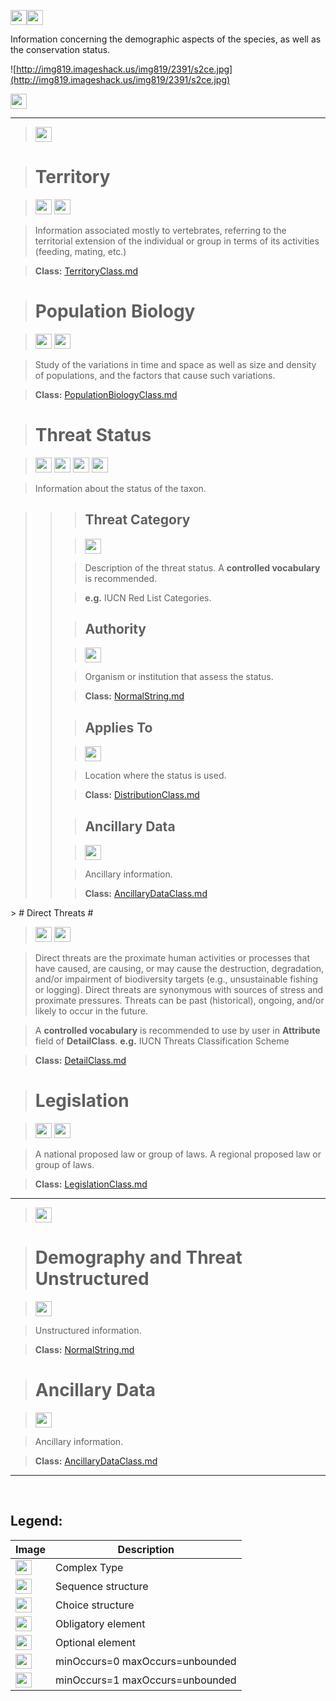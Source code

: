 <img src='http://imageshack.us/a/img16/5397/multipleg.jpg' width='26' height='24' /><img src='http://img266.imageshack.us/img266/2791/choice.jpg' width='26' height='24' />

Information concerning the demographic aspects of the species, as well as the conservation status.


![http://img819.imageshack.us/img819/2391/s2ce.jpg](http://img819.imageshack.us/img819/2391/s2ce.jpg)




<img src='http://img266.imageshack.us/img266/2791/choice.jpg' width='26' height='24' />

---

> <img src='http://img6.imageshack.us/img6/1315/sequencej.jpg' width='26' height='24' />

> # Territory #

> <img src='http://img585.imageshack.us/img585/4808/optional.jpg' width='26' height='24' /> <img src='http://imageshack.us/a/img16/5397/multipleg.jpg' width='26' height='24' />

> Information associated mostly to vertebrates, referring to the territorial extension of the individual or group in terms of its activities (feeding, mating, etc.)

> <b>Class:</b> [TerritoryClass.md](../wiki/TerritoryClass.md)


> # Population Biology #

> <img src='http://img585.imageshack.us/img585/4808/optional.jpg' width='26' height='24' /> <img src='http://imageshack.us/a/img16/5397/multipleg.jpg' width='26' height='24' />

> Study of the variations in time and space as well as size and density of populations, and the factors that cause such variations.

> <b>Class:</b> [PopulationBiologyClass.md](../wiki/PopulationBiologyClass.md)

> # Threat Status #

> <img src='http://img585.imageshack.us/img585/4808/optional.jpg' width='26' height='24' /> <img src='http://imageshack.us/a/img16/5397/multipleg.jpg' width='26' height='24' /> <img src='http://img6.imageshack.us/img6/1315/sequencej.jpg' width='26' height='24' /> <img src='http://img19.imageshack.us/img19/4356/infinitol.jpg' width='26' height='24' />

> Information about the status of the taxon.


<blockquote><blockquote>
<blockquote><h2>Threat Category</h2></blockquote>

<blockquote><img src='http://img52.imageshack.us/img52/2777/elementkw.jpg' width='26' height='24' /></blockquote>

<blockquote>Description of the threat status. A <b>controlled vocabulary</b> is recommended.</blockquote>

<blockquote><b>e.g.</b> IUCN Red List Categories.</blockquote>

<blockquote><h2>Authority</h2></blockquote>

<blockquote><img src='http://img52.imageshack.us/img52/2777/elementkw.jpg' width='26' height='24' /></blockquote>

<blockquote>Organism or institution that assess the status.</blockquote>

<blockquote><b>Class:</b> <a href='../wiki/NormalString.md'>NormalString.md</a></blockquote>


<blockquote><h2>Applies To</h2></blockquote>

<blockquote><img src='http://img585.imageshack.us/img585/4808/optional.jpg' width='26' height='24' /></blockquote>

<blockquote>Location where the status is used.</blockquote>

<blockquote><b>Class:</b> <a href='../wiki/DistributionClass.md'>DistributionClass.md</a></blockquote>

<blockquote><h2>Ancillary Data</h2></blockquote>

<blockquote><img src='http://img19.imageshack.us/img19/4356/infinitol.jpg' width='26' height='24' /></blockquote>

<blockquote>Ancillary information.</blockquote>

<blockquote><b>Class:</b> <a href='../wiki/AncillaryDataClass.md'>AncillaryDataClass.md</a>
</blockquote></blockquote>
</blockquote>> # Direct Threats #

> <img src='http://img585.imageshack.us/img585/4808/optional.jpg' width='26' height='24' /> <img src='http://imageshack.us/a/img16/5397/multipleg.jpg' width='26' height='24' />


> Direct threats are the proximate human activities or processes that have caused, are causing, or may cause the destruction, degradation, and/or impairment of biodiversity targets (e.g., unsustainable fishing or logging). Direct threats are synonymous with sources of stress and proximate pressures. Threats can be past (historical), ongoing, and/or likely to occur in the future.

> A <b>controlled vocabulary</b>  is recommended to use by user in <b>Attribute</b> field of <b>DetailClass</b>.
> <b>e.g.</b> IUCN Threats Classification Scheme

> <b>Class:</b> [DetailClass.md](../wiki/DetailClass.md)

> # Legislation #

> <img src='http://img585.imageshack.us/img585/4808/optional.jpg' width='26' height='24' /> <img src='http://imageshack.us/a/img16/5397/multipleg.jpg' width='26' height='24' />

> A national proposed  law or group of laws. A regional proposed  law or group of laws.

> <b>Class:</b> [LegislationClass.md](../wiki/LegislationClass.md)


---

> <img src='http://img6.imageshack.us/img6/1315/sequencej.jpg' width='26' height='24' />

> # Demography and Threat Unstructured #

> <img src='http://img52.imageshack.us/img52/2777/elementkw.jpg' width='26' height='24' />

> Unstructured information.

> <b>Class:</b> [NormalString.md](../wiki/NormalString.md) 

> # Ancillary Data #

> <img src='http://img19.imageshack.us/img19/4356/infinitol.jpg' width='26' height='24' />

> Ancillary information.

> <b>Class:</b> [AncillaryDataClass.md](../wiki/AncillaryDataClass.md)


---

<br>
<h2><b>Legend:</b></h2>

<table><thead><th>Image</th><th>Description</th></thead><tbody>
<tr><td><img src='http://imageshack.us/a/img16/5397/multipleg.jpg' width='26' height='24' /></td><td>Complex Type</td></tr>
<tr><td><img src='http://img6.imageshack.us/img6/1315/sequencej.jpg' width='26' height='24' /></td><td>Sequence structure</td></tr>
<tr><td><img src='http://img266.imageshack.us/img266/2791/choice.jpg' width='26' height='24' /></td><td>Choice structure</td></tr>
<tr><td><img src='http://img52.imageshack.us/img52/2777/elementkw.jpg' width='26' height='24' /></td><td>Obligatory element</td></tr>
<tr><td><img src='http://img585.imageshack.us/img585/4808/optional.jpg' width='26' height='24' /></td><td>Optional element</td></tr>
<tr><td><img src='http://img19.imageshack.us/img19/4356/infinitol.jpg' width='26' height='24' /></td><td>minOccurs=0 maxOccurs=unbounded</td></tr>
<tr><td><img src='http://img198.imageshack.us/img198/6134/unoinfinito.jpg' width='26' height='24' /></td><td>minOccurs=1 maxOccurs=unbounded</td></tr>
